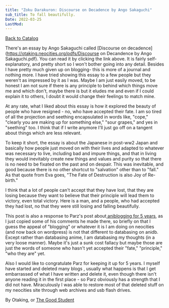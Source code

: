 ```yaml
---
title: "Zoku Darakuron: Discourse on Decadence by Ango Sakaguchi"
sub_title: To fall beautifully.
Date: 2022-03-25
LastMod:
---
```


[Back to Catalog](https://otaking.xyz/index.html)

There's an essay by Ango Sakaguchi called [Discourse on decadence](https://otaking.neocities.org/pdfs/Discourse on Decandence by Ango Sakaguchi.pdf). You can read it by clicking the link above. It is fairly self-explanatory, and pretty short so I won't bother going into any detail. Besides I have pretty much given up on blogging- this is more of a journal and nothing more. I have tried showing this essay to a few people but they weren't as impressed by it as I was. Maybe I am just easily moved, to be honest I am not sure if there is any principle to behind which things move me and which don't, maybe there is but it eludes me and even if I could explain it to others, I doubt it would change their feelings to match mine.

At any rate, what I liked about this essay is how it explored the beauty of people who have resigned - no, who have accepted their fate. I am so tired of all the projection and seething encapsulated in words like, "cope," "clearly you are making up for something else," "sour grapes," and yes in "seething" too. I think that if I write anymore I'll just go off on a tangent about things which are less relevant.

To keep it short, the essay is about the Japanese in post-ww2 Japan and basically how people just moved on with their lives and adapted to whatever was necessary to live, including bad and impure things, and that in living they would inevitably create new things and values and purity so that there is no need to be fixated on the past and on despair. This was inevitable, and good because there is no other shortcut to "salvation" other than to "fall." As that quote from Eva goes, "The Fate of Destruction is also Joy of Re-birth."

I think that a lot of people can't accept that they have lost, that they are losing because they want to believe that their principle will lead them to victory, even total victory. Here is a man, and a people, who had accepted they had lost, no that they were still losing and falling beautifully.

This post is also a response to Parz's post about[ aniblogging for 5 years](https://artificialnightsky.wordpress.com/2022/03/16/5-years-of-anime-blogging/), as I just copied some of his comments he made there, so briefly on that I guess the appeal of "blogging" or whatever it is I am doing on neocities (and now back on wordpress) is not that different to databasing on anidb. Except rather than databasing anime, I am databasing my thoughts (in a very loose manner). Maybe it's just a sunk cost fallacy but maybe those are just the words of someone who hasn't yet accepted their "fate," "principle," "who they are" yet.

Also I would like to congratulate Parz for keeping it up for 5 years. I myself have started and deleted many blogs , usually what happens is that I get embarrassed of what I have written and delete it, even though there isn't anyone reading it in the first place - so Parz obviously has a strength that I did not have. Miraculously I was able to restore most of that deleted stuff on my neocities site through web archives and usb flash drives.

By Otaking, or [The Good Student](https://www.youtube.com/channel/UCA4gWcOoz_FXrtTEemTOtfw?view_as=subscriber/videos)
